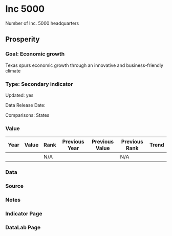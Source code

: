# Inc 5000

Number of Inc. 5000 headquarters

## Prosperity

### Goal: Economic growth

Texas spurs economic growth through an innovative and business-friendly climate

### Type: Secondary indicator

Updated: yes

Data Release Date: 


Comparisons: States

### Value

| Year |  Value      | Rank     | Previous Year   | Previous Value | Previous Rank | Trend | 
| ----------- | ----------- | ----------- | ----------- | ----------- | ----------- | -----------|
|             |             | N/A         |             |             | N/A         |          | 

### Data

### Source

### Notes



### Indicator Page



### DataLab Page




